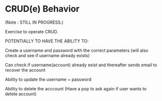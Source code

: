# CRUD(e) Behavior
(Note : STILL IN PROGRESS.)

Exercise to operate CRUD. 

POTENTIALLY TO HAVE THE ABILITY TO:

Create a username and password with the correct parameters (will also check and see if username already exists)

Can check if username(account) already exist and thereafter sends email to recover the account

Ability to update the username + password

Ability to delete the acccount (Have a pop to ask again if user wants to delete account)
